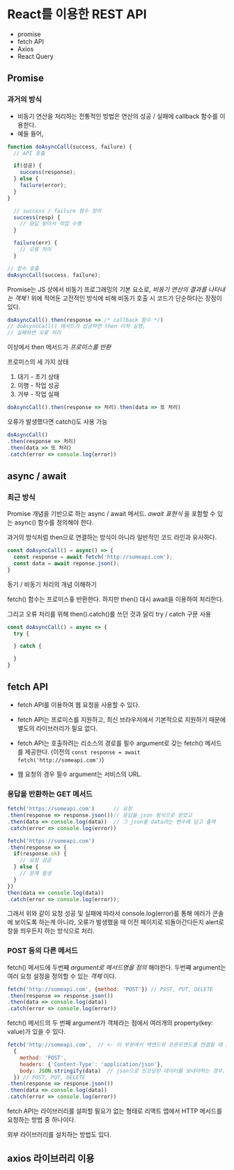 # React를 이용한 REST API
- promise
- fetch API
- Axios
- React Query

## Promise

### 과거의 방식

- 비동기 연산을 처리하는 전통적인 방법은 연산의 성공 / 실패에 callback 함수를 이용한다.
- 예들 들어,
```jsx
function doAsyncCall(success, failure) {
  // API 호출

  if(성공) {
    success(response);
  } else {
    failure(error);
  }
}

  // success / failure 함수 정의
  success(resp) {
    // 응답 받아서 작업 수행
  }

  failure(err) {
    // 오류 처리
  }

// 함수 호출
doAsyncCall(success, failure);
```

Promise는 JS 상에서 비동기 프로그래밍의 기본 요소로, _비동기 연산의 결과를 나타내는 객체_ !
위에 적어둔 고전적인 방식에 비해 비동기 호출 시 코드가 단순하다는 장점이 있다.

```jsx
doAsyncCall().then(response => /* callback 함수 */)
// doAsyncCall() 메서드가 성공하면 then 이하 실행,
// 실패하면 오류 처리
```

이상에서 then 메서드가 _프로미스를 반환_

프로미스의 세 가지 상태
1. 대기 - 초기 상태
2. 이행 - 작업 성공
3. 거부 - 작업 실패

```jsx
doAsyncCall().then(response => 처리).then(data => 또 처리)
```

오류가 발생했다면 catch()도 사용 가능

```jsx
doAsyncCall()
.then(response => 처리)
.then(data => 또 처리)
.catch(error => console.log(error))
```

## async / await

### 최근 방식

Promise 개념을 기반으로 하는 async / await 메서드.
_await 표현식_ 을 포함할 수 있는 async() 함수를 정의해야 한다.

과거의 방식처럼 then으로 연결하는 방식이 아니라 일반적인 코드 라인과 유사하다.

```jsx
const doAsyncCall() = async() => {
  const response = await fetch('http://someapi.com');
  const data = await reponse.json();
}
```

동기 / 비동기 처리의 개념 이해하기

fetch() 함수는 프로미스흫 반환한다. 하지만 then() 대시 await을 이용하여 처리한다.

그리고 오류 처리를 위해 then().catch()를 쓰던 것과 달리
try / catch 구문 사용

```jsx
const doAsyncCall() = async => {
  try {

  } catch {

  }
}
```

## fetch API
- fetch API를 이용하여 웹 요청을 사용할 수 있다.
- fetch API는 프로미스를 지원하고, 최신 브라우저에서 기본적으로 지원하기 때문에 별도의 라이브러리가 필요 없다.

- fetch API는 호출하려는 리소스의 경로를 필수 argument로 갖는 fetch() 메서드를 제공한다. (이전의 `const response = await fetch('http://someapi.com')`)

- 웹 요청의 경우 필수 argument는 서비스의 URL.

### 응답을 반환하는 GET 메서드
```jsx
fetch('https://someapi.com')      // 요청
.then(response => response.json())// 응답을 json 형식으로 받았고
.then(data => console.log(data))  // 그 json을 data라는 변수에 담고 출력
.catch(error => console.log(error))
```

```jsx
fetch('https://someapi.com')
.then(response => {
  if(response.ok) {
    // 요청 성공
  } else {
    // 문제 발생
  }
})
then(data => console.log(data))
.catch(error => console.log(error));
```
그래서 위와 같이 요청 성공 및 실패에 따라서 console.log(error)를 통해 에러가 콘솔에 보이도록 하는게 아니라,
오류가 발생했을 때 이전 페이지로 되돌아간다든지 alert로 창을 띄우든지 하는 방식으로 처리.

### POST 등의 다른 메서드
fetch() 메서드에 두번째 _argument로 메서드명을 정의_ 해야한다. 두번쨰 argument는 여러 요청 설정을 정의할 수 있는 _객체_ 이다.

```jsx
fetch('http://someapi.com', {method: 'POST'}) // POST, PUT, DELETE
.then(response => response.json())
.then(data => console.log(data))
.catch(error => console.log(error))
```

fetch() 메서드의 두 번째 argument가 객체라는 점에서 여러개의 property(key: value)가 있을 수 있다.

```jsx
fetch('http://someapi.com',  // <- 이 부분에서 백엔드와 프론트엔드를 연결할 때 좀 중요해 보인다 (key: value)
  {
    method: 'POST',
    headers: {'Content-Type': 'application/json'},
    body: JSON.stringify(data)  // json으로 인코딩된 데이터를 보내야하는 경우.
  }) // POST, PUT, DELETE
.then(response => response.json())
.then(data => console.log(data))
.catch(error => console.log(error))
```

fetch API는 라이브러리를 설피할 필요가 없는 형태로 리액트 앱에서 HTTP 메서드를 요청하는 방법 중 하나이다.

외부 라이브러리를 설치하는 방법도 있다.

## axios 라이브러리 이용

